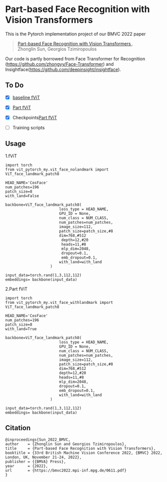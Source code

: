 # Part-based Face Recognition with Vision Transformers

This is the Pytorch implementation project of our BMVC 2022 paper

>[Part-based Face Recognition with Vision Transformers ](https://bmvc2022.mpi-inf.mpg.de/0611.pdf). 
><br>Zhonglin Sun, Georgios Tzimiropoulos<br>



Our code is partly borrowed from Face Transformer for Recognition (https://github.com/zhongyy/Face-Transformer) and Insightface(https://github.com/deepinsight/insightface).

## To Do
- [x] [baseline fViT](vit_pytorch_my/vit_face_nolandmark)
- [x] [Part fViT](vit_pytorch_my/vit_face_withlandmark)
- [x] Checkpoints[Part fViT](https://drive.google.com/file/d/1ev-y0aOmt1mhQCCZwh3ef204ibszi1Rl/view?usp=sharing)
- [ ] Training scripts




## Usage
1.fViT
```
import torch
from vit_pytorch_my.vit_face_nolandmark import ViT_face_landmark_patch8

HEAD_NAME='CosFace'
num_patches=196
patch_size=8
with_land=False

backbone=ViT_face_landmark_patch8(
                        loss_type = HEAD_NAME,
                        GPU_ID = None,
                        num_class = NUM_CLASS,
                        num_patches=num_patches,
                        image_size=112,
                        patch_size=patch_size,#8
                        dim=768,#512
                         depth=12,#20
                         heads=11,#8
                         mlp_dim=2048,
                         dropout=0.1,
                         emb_dropout=0.1,
                        with_land=with_land
                    )

input_data=torch.rand(1,3,112,112)
embeddings= backbone(input_data)
```

2.Part fViT
```
import torch
from vit_pytorch_my.vit_face_withlandmark import ViT_face_landmark_patch8

HEAD_NAME='CosFace'
num_patches=196  
patch_size=8
with_land=True

backbone=ViT_face_landmark_patch8(
                        loss_type = HEAD_NAME,
                        GPU_ID = None,
                        num_class = NUM_CLASS,
                        num_patches=num_patches,
                        image_size=112,
                        patch_size=patch_size,#8
                        dim=768,#512
                        depth=12,#20
                        heads=11,#8
                        mlp_dim=2048,
                        dropout=0.1,
                        emb_dropout=0.1,
                        with_land=with_land
                    )

input_data=torch.rand(1,3,112,112)
embeddings= backbone(input_data)
```


## Citation
```
@inproceedings{Sun_2022_BMVC,
author    = {Zhonglin Sun and Georgios Tzimiropoulos},
title     = {Part-based Face Recognition with Vision Transformers},
booktitle = {33rd British Machine Vision Conference 2022, {BMVC} 2022, London, UK, November 21-24, 2022},
publisher = {{BMVA} Press},
year      = {2022},
url       = {https://bmvc2022.mpi-inf.mpg.de/0611.pdf}
}
```


